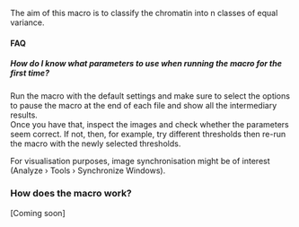 The aim of this macro is to classify the chromatin into n classes of equal variance. 

#### FAQ
##### How do I know what parameters to use when running the macro for the first time?
Run the macro with the default settings and make sure to select the options to pause the macro at the end of each file and show all the intermediary results.  
Once you have that, inspect the images and check whether the parameters seem correct. If not, then, for example, try different thresholds then re-run the macro with the newly selected thresholds.  

For visualisation purposes, image synchronisation might be of interest (Analyze › Tools › Synchronize Windows).

### How does the macro work?
[Coming soon]
